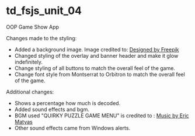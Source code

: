 # td_fsjs_unit_04
 OOP Game Show App

Changes made to the styling:
- Added a background image. Image credited to: <a href="http://www.freepik.com">Designed by Freepik</a>
- Changed styling of the overlay and banner header and make it glow indefinitely.
- Change styling of all buttons to match the overall feel of the game. 
- Change font style from Montserrat to Orbitron to match the overall feel of the game. 

Additional changes:
- Shows a percentage how much is decoded. 
- Added sound effects and bgm.
 - BGM used "QUIRKY PUZZLE GAME MENU" is credited to : [Music by Eric Matyas](www.soundimage.org)
 - Other sound effects came from Windows alerts.
